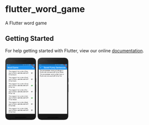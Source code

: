 # flutter_word_game

A Flutter word game

## Getting Started

For help getting started with Flutter, view our online
[documentation](https://flutter.io/).

<img src="device-2018-05-01-143932.png" width="100" height="200">
<img src="device-2018-05-01-144016.png" width="100" height="200">

